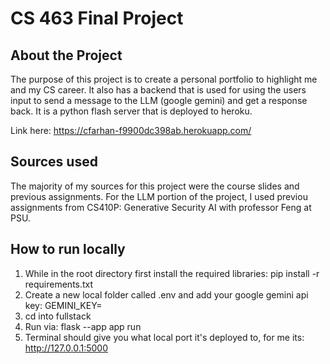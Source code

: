 # CS 463 Final Project 

## About the Project
The purpose of this project is to create a personal portfolio to highlight
me and my CS career. It also has a backend that is used for using the users input
to send a message to the LLM (google gemini) and get a response back.
It is a python flash server that is deployed to heroku. 

Link here: https://cfarhan-f9900dc398ab.herokuapp.com/

## Sources used
The majority of my sources for this project were the course slides and
previous assignments. For the LLM portion of the project, I used previou
assignments from CS410P: Generative Security AI with professor Feng at PSU.

## How to run locally
1. While in the root directory first install the required libraries: pip install -r requirements.txt
2. Create a new local folder called .env and add your google gemini api key: GEMINI_KEY=<your key here>
3. cd into fullstack
4. Run via: flask --app app run
5. Terminal should give you what local port it's deployed to, for me its: http://127.0.0.1:5000